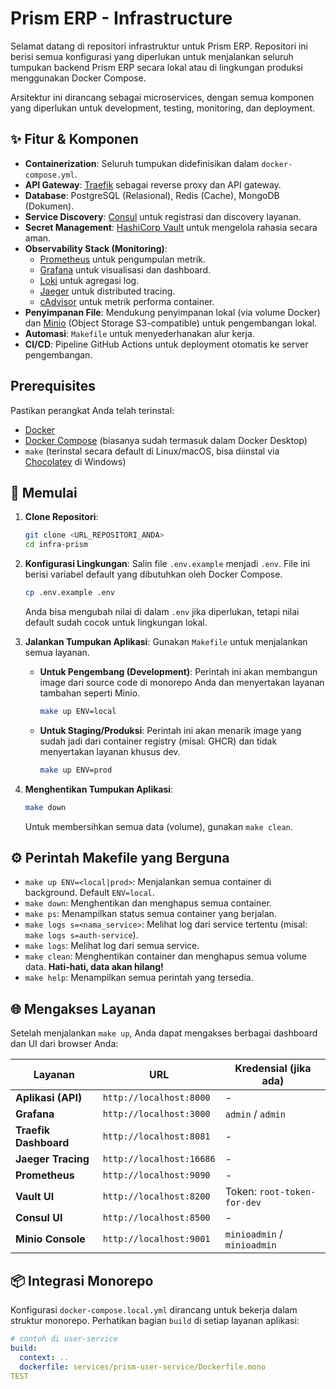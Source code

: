 # Prism ERP - Infrastructure

Selamat datang di repositori infrastruktur untuk Prism ERP. Repositori ini berisi semua konfigurasi yang diperlukan untuk menjalankan seluruh tumpukan backend Prism ERP secara lokal atau di lingkungan produksi menggunakan Docker Compose.

Arsitektur ini dirancang sebagai microservices, dengan semua komponen yang diperlukan untuk development, testing, monitoring, dan deployment.

## ✨ Fitur & Komponen

-   **Containerization**: Seluruh tumpukan didefinisikan dalam `docker-compose.yml`.
-   **API Gateway**: [Traefik](httpsa://traefik.io/traefik/) sebagai reverse proxy dan API gateway.
-   **Database**: PostgreSQL (Relasional), Redis (Cache), MongoDB (Dokumen).
-   **Service Discovery**: [Consul](https://www.consul.io/) untuk registrasi dan discovery layanan.
-   **Secret Management**: [HashiCorp Vault](https://www.vaultproject.io/) untuk mengelola rahasia secara aman.
-   **Observability Stack (Monitoring)**:
    -   [Prometheus](https://prometheus.io/) untuk pengumpulan metrik.
    -   [Grafana](https://grafana.com/) untuk visualisasi dan dashboard.
    -   [Loki](https://grafana.com/oss/loki/) untuk agregasi log.
    -   [Jaeger](https://www.jaegertracing.io/) untuk distributed tracing.
    -   [cAdvisor](https://github.com/google/cadvisor) untuk metrik performa container.
-   **Penyimpanan File**: Mendukung penyimpanan lokal (via volume Docker) dan [Minio](https://min.io/) (Object Storage S3-compatible) untuk pengembangan lokal.
-   **Automasi**: `Makefile` untuk menyederhanakan alur kerja.
-   **CI/CD**: Pipeline GitHub Actions untuk deployment otomatis ke server pengembangan.

##  Prerequisites

Pastikan perangkat Anda telah terinstal:
*   [Docker](https://www.docker.com/get-started)
*   [Docker Compose](https://docs.docker.com/compose/install/) (biasanya sudah termasuk dalam Docker Desktop)
*   `make` (terinstal secara default di Linux/macOS, bisa diinstal via [Chocolatey](https://chocolatey.org/packages/make) di Windows)

## 🚀 Memulai

1.  **Clone Repositori**:
    ```bash
    git clone <URL_REPOSITORI_ANDA>
    cd infra-prism
    ```

2.  **Konfigurasi Lingkungan**:
    Salin file `.env.example` menjadi `.env`. File ini berisi variabel default yang dibutuhkan oleh Docker Compose.
    ```bash
    cp .env.example .env
    ```
    Anda bisa mengubah nilai di dalam `.env` jika diperlukan, tetapi nilai default sudah cocok untuk lingkungan lokal.

3.  **Jalankan Tumpukan Aplikasi**:
    Gunakan `Makefile` untuk menjalankan semua layanan.

    *   **Untuk Pengembang (Development)**: Perintah ini akan membangun image dari source code di monorepo Anda dan menyertakan layanan tambahan seperti Minio.
        ```bash
        make up ENV=local
        ```

    *   **Untuk Staging/Produksi**: Perintah ini akan menarik image yang sudah jadi dari container registry (misal: GHCR) dan tidak menyertakan layanan khusus dev.
        ```bash
        make up ENV=prod
        ```

4.  **Menghentikan Tumpukan Aplikasi**:
    ```bash
    make down
    ```
    Untuk membersihkan semua data (volume), gunakan `make clean`.

## ⚙️ Perintah Makefile yang Berguna

-   `make up ENV=<local|prod>`: Menjalankan semua container di background. Default `ENV=local`.
-   `make down`: Menghentikan dan menghapus semua container.
-   `make ps`: Menampilkan status semua container yang berjalan.
-   `make logs s=<nama_service>`: Melihat log dari service tertentu (misal: `make logs s=auth-service`).
-   `make logs`: Melihat log dari semua service.
-   `make clean`: Menghentikan container dan menghapus semua volume data. **Hati-hati, data akan hilang!**
-   `make help`: Menampilkan semua perintah yang tersedia.

## 🌐 Mengakses Layanan

Setelah menjalankan `make up`, Anda dapat mengakses berbagai dashboard dan UI dari browser Anda:

| Layanan               | URL                            | Kredensial (jika ada)                 |
| --------------------- | ------------------------------ | ------------------------------------- |
| **Aplikasi (API)**    | `http://localhost:8000`        | -                                     |
| **Grafana**           | `http://localhost:3000`        | `admin` / `admin`                     |
| **Traefik Dashboard** | `http://localhost:8081`        | -                                     |
| **Jaeger Tracing**    | `http://localhost:16686`       | -                                     |
| **Prometheus**        | `http://localhost:9090`        | -                                     |
| **Vault UI**          | `http://localhost:8200`        | Token: `root-token-for-dev`           |
| **Consul UI**         | `http://localhost:8500`        | -                                     |
| **Minio Console**     | `http://localhost:9001`        | `minioadmin` / `minioadmin`           |

## 📦 Integrasi Monorepo

Konfigurasi `docker-compose.local.yml` dirancang untuk bekerja dalam struktur monorepo. Perhatikan bagian `build` di setiap layanan aplikasi:
```yaml
# contoh di user-service
build:
  context: ..
  dockerfile: services/prism-user-service/Dockerfile.mono
TEST
